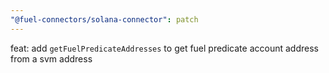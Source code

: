 ```yaml
---
"@fuel-connectors/solana-connector": patch
---
```


feat: add `getFuelPredicateAddresses` to get fuel predicate account address from a svm address
